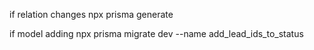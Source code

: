 if relation changes
npx prisma generate

if model adding
npx prisma migrate dev --name add_lead_ids_to_status
